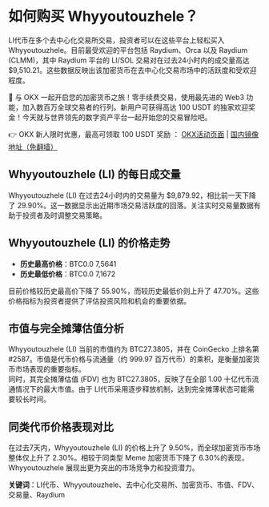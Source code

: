 # 如何购买 Whyyoutouzhele？

LI代币在多个去中心化交易所交易，投资者可以在这些平台上轻松买入 Whyyoutouzhele。目前最受欢迎的平台包括 Raydium、Orca 以及 Raydium (CLMM)，其中 Raydium 平台的 LI/SOL 交易对在过去24小时内的成交量高达 $9,510.21。这些数据反映出该加密货币在去中心化交易市场中的活跃度和受欢迎程度。

🚀 与 OKX 一起开启您的加密货币之旅！零手续费交易，使用最先进的 Web3 功能，加入数百万全球交易者的行列。新用户可获得高达 100 USDT 的独家欢迎奖金！今天就与世界领先的数字资产平台一起开始您的交易冒险吧。

👉 OKX 新人限时优惠，最高可领取 100 USDT 奖励 ： [OKX活动页面](https://bit.ly/OKXe) | [国内镜像地址（免翻墙）](https://bit.ly/okX)

## Whyyoutouzhele (LI) 的每日成交量

Whyyoutouzhele (LI) 在过去24小时内的交易量为 $9,879.92，相比前一天下降了 29.90%。这一数据显示出近期市场交易活跃度的回落。关注实时交易量数据有助于投资者及时调整交易策略。

## Whyyoutouzhele (LI) 的价格走势

- **历史最高价格**：BTC0.0 7,5641  
- **历史最低价格**：BTC0.0 7,1672  

目前价格较历史最高价下降了 55.90%，而较历史最低价则上升了 47.70%。这些价格指标为投资者提供了评估投资风险和机会的重要依据。

## 市值与完全摊薄估值分析

Whyyoutouzhele (LI) 当前的市值约为 BTC27.3805，并在 CoinGecko 上排名第 #2587。市值是代币价格与流通量（约 999.97 百万代币）的乘积，是衡量加密货币市场表现的重要指标。  
同时，其完全摊薄估值 (FDV) 也为 BTC27.3805，反映了在全部 1.00 十亿代币流通情况下的最大市值。由于 LI代币采用逐步释放机制，达到完全摊薄状态可能需要较长时间。

## 同类代币价格表现对比

在过去7天内，Whyyoutouzhele (LI) 的价格上升了 9.50%，而全球加密货币市场整体仅上升了 2.30%。相较于同类型 Meme 加密货币下降了 6.30%的表现，Whyyoutouzhele 展现出更为突出的市场竞争力和投资潜力。

**关键词**：LI代币、Whyyoutouzhele、去中心化交易所、加密货币、市值、FDV、交易量、Raydium